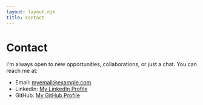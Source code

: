 ```yaml
---
layout: layout.njk
title: Contact
---
```


# Contact

I'm always open to new opportunities, collaborations, or just a chat. You can reach me at:

- Email: myemail@example.com
- LinkedIn: [My LinkedIn Profile](#)
- GitHub: [My GitHub Profile](#)
